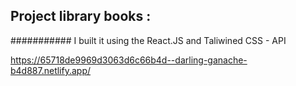 ## Project library books :
########### I built it using the React.JS and Taliwined CSS - API

https://65718de9969d3063d6c66b4d--darling-ganache-b4d887.netlify.app/


